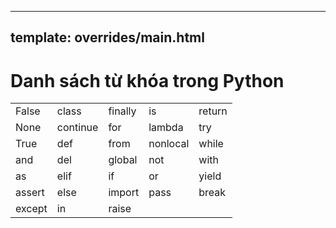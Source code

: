 
---
template: overrides/main.html
---

# Danh sách từ khóa trong Python

|			|			 |			  |			  |			  |
| :---------| :----------| :----------|:----------|:----------|
| False   	| class      | finally    | is 		  | return 	  |
| None		| continue	 | for		  | lambda	  | try		  |
| True 		| def		 | from 	  | nonlocal  | while	  |
| and		| del		 | global	  | not		  | with	  |
| as 		| elif 		 | if 		  | or 		  | yield 	  |
| assert	| else		 | import	  | pass 	  | break	  |
| except	| in 		 | raise	  | 		  |			  |

































